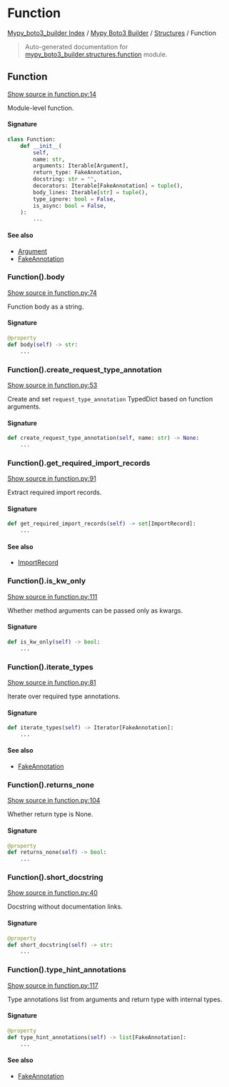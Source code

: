 # Function

[Mypy_boto3_builder Index](../../README.md#mypy_boto3_builder-index) /
[Mypy Boto3 Builder](../index.md#mypy-boto3-builder) /
[Structures](./index.md#structures) /
Function

> Auto-generated documentation for [mypy_boto3_builder.structures.function](https://github.com/youtype/mypy_boto3_builder/blob/main/mypy_boto3_builder/structures/function.py) module.

## Function

[Show source in function.py:14](https://github.com/youtype/mypy_boto3_builder/blob/main/mypy_boto3_builder/structures/function.py#L14)

Module-level function.

#### Signature

```python
class Function:
    def __init__(
        self,
        name: str,
        arguments: Iterable[Argument],
        return_type: FakeAnnotation,
        docstring: str = "",
        decorators: Iterable[FakeAnnotation] = tuple(),
        body_lines: Iterable[str] = tuple(),
        type_ignore: bool = False,
        is_async: bool = False,
    ):
        ...
```

#### See also

- [Argument](./argument.md#argument)
- [FakeAnnotation](../type_annotations/fake_annotation.md#fakeannotation)

### Function().body

[Show source in function.py:74](https://github.com/youtype/mypy_boto3_builder/blob/main/mypy_boto3_builder/structures/function.py#L74)

Function body as a string.

#### Signature

```python
@property
def body(self) -> str:
    ...
```

### Function().create_request_type_annotation

[Show source in function.py:53](https://github.com/youtype/mypy_boto3_builder/blob/main/mypy_boto3_builder/structures/function.py#L53)

Create and set `request_type_annotation` TypedDict based on function arguments.

#### Signature

```python
def create_request_type_annotation(self, name: str) -> None:
    ...
```

### Function().get_required_import_records

[Show source in function.py:91](https://github.com/youtype/mypy_boto3_builder/blob/main/mypy_boto3_builder/structures/function.py#L91)

Extract required import records.

#### Signature

```python
def get_required_import_records(self) -> set[ImportRecord]:
    ...
```

#### See also

- [ImportRecord](../import_helpers/import_record.md#importrecord)

### Function().is_kw_only

[Show source in function.py:111](https://github.com/youtype/mypy_boto3_builder/blob/main/mypy_boto3_builder/structures/function.py#L111)

Whether method arguments can be passed only as kwargs.

#### Signature

```python
def is_kw_only(self) -> bool:
    ...
```

### Function().iterate_types

[Show source in function.py:81](https://github.com/youtype/mypy_boto3_builder/blob/main/mypy_boto3_builder/structures/function.py#L81)

Iterate over required type annotations.

#### Signature

```python
def iterate_types(self) -> Iterator[FakeAnnotation]:
    ...
```

#### See also

- [FakeAnnotation](../type_annotations/fake_annotation.md#fakeannotation)

### Function().returns_none

[Show source in function.py:104](https://github.com/youtype/mypy_boto3_builder/blob/main/mypy_boto3_builder/structures/function.py#L104)

Whether return type is None.

#### Signature

```python
@property
def returns_none(self) -> bool:
    ...
```

### Function().short_docstring

[Show source in function.py:40](https://github.com/youtype/mypy_boto3_builder/blob/main/mypy_boto3_builder/structures/function.py#L40)

Docstring without documentation links.

#### Signature

```python
@property
def short_docstring(self) -> str:
    ...
```

### Function().type_hint_annotations

[Show source in function.py:117](https://github.com/youtype/mypy_boto3_builder/blob/main/mypy_boto3_builder/structures/function.py#L117)

Type annotations list from arguments and return type with internal types.

#### Signature

```python
@property
def type_hint_annotations(self) -> list[FakeAnnotation]:
    ...
```

#### See also

- [FakeAnnotation](../type_annotations/fake_annotation.md#fakeannotation)
